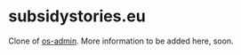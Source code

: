 # subsidystories.eu

Clone of [os-admin](https://github.com/openspending/os-admin). More information to be added here, soon.